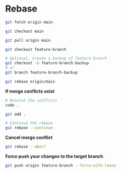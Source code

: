# Rebase

``` bash
git fetch origin main

git checkout main

git pull origin main

git checkout feature-branch

# Optional, Create a backup of feature branch
git checkout -b feature-branch-backup
# or
git branch feature-branch-backup

git rebase origin/main
```

**If merge conflicts exist**

``` bash
# Resolve the conflicts
code .

git add .

# Continue the rebase
git rebase --continue
```

**Cancel merge conflict**

``` bash
git rebase --abort
```

**Force push your changes to the target branch**

``` bash
git push origin feature-branch --force-with-lease
```
